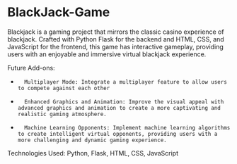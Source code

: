 # BlackJack-Game

Blackjack is a gaming project that mirrors the classic casino experience of blackjack. Crafted with Python Flask for the backend and HTML, CSS, and JavaScript for the frontend, this game has interactive gameplay, providing users with an enjoyable and immersive virtual blackjack experience.

Future Add-ons:
* 		Multiplayer Mode: Integrate a multiplayer feature to allow users to compete against each other
* 		Enhanced Graphics and Animation: Improve the visual appeal with advanced graphics and animation to create a more captivating and realistic gaming atmosphere.
* 		Machine Learning Opponents: Implement machine learning algorithms to create intelligent virtual opponents, providing users with a more challenging and dynamic gaming experience.

Technologies Used: Python, Flask, HTML, CSS, JavaScript
